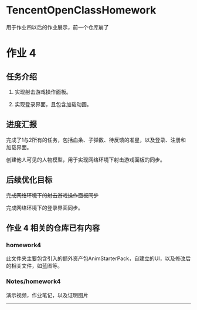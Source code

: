 # TencentOpenClassHomework
用于作业四以后的作业展示，前一个仓库崩了

# 作业 4
## 任务介绍
1. 实现射击游戏操作面板。

2. 实现登录界面，且包含加载动画。

## 进度汇报
完成了1与2所有的任务，包括血条、子弹数、待反馈的准星，以及登录、注册和加载界面。

创建他人可见的人物模型，用于实现网络环境下射击游戏面板的同步。

## 后续优化目标
~~完成网络环境下的射击游戏操作面板同步~~

完成网络环境下的登录界面同步。

## 作业 4 相关的仓库已有内容
### homework4
此文件夹主要包含引入的额外资产包AnimStarterPack，自建立的UI，以及修改后的相关文件，如蓝图等。

### Notes/homework4
演示视频，作业笔记，以及证明图片

----------
